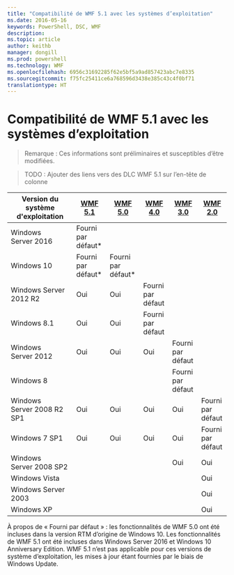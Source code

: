 ```yaml
---
title: "Compatibilité de WMF 5.1 avec les systèmes d’exploitation"
ms.date: 2016-05-16
keywords: PowerShell, DSC, WMF
description: 
ms.topic: article
author: keithb
manager: dongill
ms.prod: powershell
ms.technology: WMF
ms.openlocfilehash: 6956c31692285f62e5bf5a9ad857423abc7e8335
ms.sourcegitcommit: f75fc25411ce6a768596d3438e385c43c4f0bf71
translationtype: HT
---
```

# <a name="wmf-51-operating-system-compatibility"></a>Compatibilité de WMF 5.1 avec les systèmes d’exploitation #

> Remarque : Ces informations sont préliminaires et susceptibles d’être modifiées.

>TODO : Ajouter des liens vers des DLC WMF 5.1 sur l’en-tête de colonne

| Version du système d'exploitation | [WMF 5.1]() | [WMF 5.0](https://aka.ms/wmf5download) | [WMF 4.0](https://aka.ms/wmf4download) |  [WMF 3.0](https://aka.ms/wmf3download) | [WMF 2.0](https://aka.ms/wmf2download) |
| ------------------------ | ----------- | ----------- | ----------- | ------------ |  ------------- |
| Windows Server 2016 | Fourni par défaut* |  |  |  |  |
| Windows 10 | Fourni par défaut* | Fourni par défaut*  | | | |  
| Windows Server 2012 R2| Oui | Oui | Fourni par défaut |  |  |
| Windows 8.1 | Oui | Oui |  Fourni par défaut |  |  |
| Windows Server 2012 | Oui | Oui | Oui |  Fourni par défaut | |
| Windows 8 |  |  |  | Fourni par défaut | |
| Windows Server 2008 R2 SP1 | Oui | Oui | Oui |  Oui| Fourni par défaut |
| Windows 7 SP1  | Oui | Oui | Oui | Oui | Fourni par défaut |
| Windows Server 2008 SP2 | | | | Oui | Oui |
| Windows Vista | | | | | Oui |
| Windows Server 2003| | | |  | Oui |
| Windows XP | | | |  | Oui |


À propos de « Fourni par défaut » : les fonctionnalités de WMF 5.0 ont été incluses dans la version RTM d’origine de Windows 10.
Les fonctionnalités de WMF 5.1 ont été incluses dans Windows Server 2016 et Windows 10 Anniversary Edition. WMF 5.1 n’est pas applicable pour ces versions de système d’exploitation, les mises à jour étant fournies par le biais de Windows Update.


